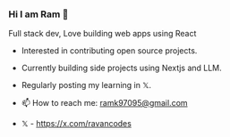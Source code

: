 ### Hi I am Ram 👋

Full stack dev, Love building web apps using React

- Interested in contributing open source projects.
- Currently building side projects using Nextjs and LLM.
- Regularly posting my learning in 𝕏.

- 📫 How to reach me: ramk97095@gmail.com
- 𝕏 - https://x.com/ravancodes

